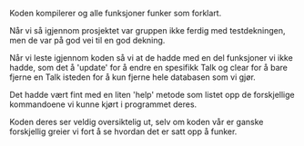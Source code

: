 Koden kompilerer og alle funksjoner funker som forklart.

Når vi så igjennom prosjektet var gruppen ikke ferdig med testdekningen, men de var på god vei til en god dekning.

Når vi leste igjennom koden så vi at de hadde med en del funksjoner vi ikke hadde, som det å 'update' for å endre en spesifikk Talk og clear for å bare fjerne en Talk isteden for å kun fjerne hele databasen som vi gjør.

Det hadde vært fint med en liten 'help' metode som listet opp de forskjellige kommandoene vi kunne kjørt i programmet deres.

Koden deres ser veldig oversiktelig ut, selv om koden vår er ganske forskjellig greier vi fort å se hvordan det er satt opp å funker.
